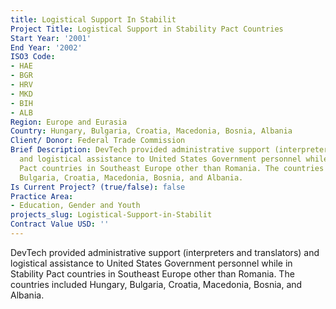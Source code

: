 ```yaml
---
title: Logistical Support In Stabilit
Project Title: Logistical Support in Stability Pact Countries
Start Year: '2001'
End Year: '2002'
ISO3 Code:
- HAE
- BGR
- HRV
- MKD
- BIH
- ALB
Region: Europe and Eurasia
Country: Hungary, Bulgaria, Croatia, Macedonia, Bosnia, Albania
Client/ Donor: Federal Trade Commission
Brief Description: DevTech provided administrative support (interpreters and translators)
  and logistical assistance to United States Government personnel while in Stability
  Pact countries in Southeast Europe other than Romania. The countries included Hungary,
  Bulgaria, Croatia, Macedonia, Bosnia, and Albania.
Is Current Project? (true/false): false
Practice Area:
- Education, Gender and Youth
projects_slug: Logistical-Support-in-Stabilit
Contract Value USD: ''
---
```


DevTech provided administrative support (interpreters and translators) and logistical assistance to United States Government personnel while in Stability Pact countries in Southeast Europe other than Romania. The countries included Hungary, Bulgaria, Croatia, Macedonia, Bosnia, and Albania.